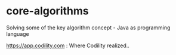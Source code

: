 # core-algorithms
Solving some of the key algorithm concept - Java as programming language

https://app.codility.com : Where Codility realized.. 
